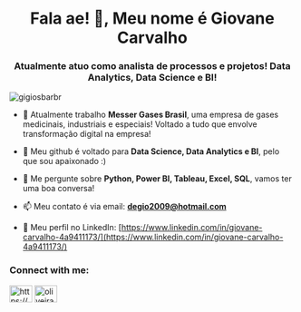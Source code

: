 <h1 align="center">Fala ae! 👋, Meu nome é Giovane Carvalho</h1>
<h3 align="center">Atualmente atuo como analista de processos e projetos! Data Analytics, Data Science e BI!</h3>

<p align="left"> <img src="https://komarev.com/ghpvc/?username=gigiosbarbr&label=Profile%20views&color=0e75b6&style=flat" alt="gigiosbarbr" /> </p>

- 🔭 Atualmente trabalho **Messer Gases Brasil**, uma empresa de gases medicinais, industriais e especiais! Voltado a tudo que envolve transformação digital na empresa!

- 🌱 Meu github é voltado para **Data Science, Data Analytics e BI**, pelo que sou apaixonado :)

- 💬 Me pergunte sobre **Python, Power BI, Tableau, Excel, SQL**, vamos ter uma boa conversa!

- 📫 Meu contato é via email: **degio2009@hotmail.com**

- 📄 Meu perfil no LinkedIn: [https://www.linkedin.com/in/giovane-carvalho-4a9411173/](https://www.linkedin.com/in/giovane-carvalho-4a9411173/)

<h3 align="left">Connect with me:</h3>
<p align="left">
<a href="https://linkedin.com/in/https://www.linkedin.com/in/giovane-carvalho-4a9411173/" target="blank"><img align="center" src="https://raw.githubusercontent.com/rahuldkjain/github-profile-readme-generator/master/src/images/icons/Social/linked-in-alt.svg" alt="https://www.linkedin.com/in/giovane-carvalho-4a9411173/" height="30" width="40" /></a>
<a href="https://instagram.com/oliveira_giovane" target="blank"><img align="center" src="https://raw.githubusercontent.com/rahuldkjain/github-profile-readme-generator/master/src/images/icons/Social/instagram.svg" alt="oliveira_giovane" height="30" width="40" /></a>
</p>


